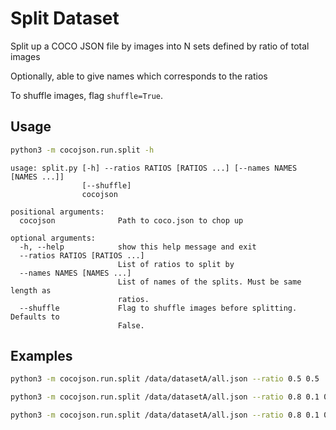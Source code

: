 # Split Dataset

Split up a COCO JSON file by images into N sets defined by ratio of total images

Optionally, able to give names which corresponds to the ratios

To shuffle images, flag `shuffle=True`.

## Usage

```bash
python3 -m cocojson.run.split -h
```

```
usage: split.py [-h] --ratios RATIOS [RATIOS ...] [--names NAMES [NAMES ...]]
                [--shuffle]
                cocojson

positional arguments:
  cocojson              Path to coco.json to chop up

optional arguments:
  -h, --help            show this help message and exit
  --ratios RATIOS [RATIOS ...]
                        List of ratios to split by
  --names NAMES [NAMES ...]
                        List of names of the splits. Must be same length as
                        ratios.
  --shuffle             Flag to shuffle images before splitting. Defaults to
                        False.
```

## Examples

```bash
python3 -m cocojson.run.split /data/datasetA/all.json --ratio 0.5 0.5  
```

```bash
python3 -m cocojson.run.split /data/datasetA/all.json --ratio 0.8 0.1 0.1  --names train val test 
```

```bash
python3 -m cocojson.run.split /data/datasetA/all.json --ratio 0.8 0.1 0.1 --names train val test --shuffle
```
